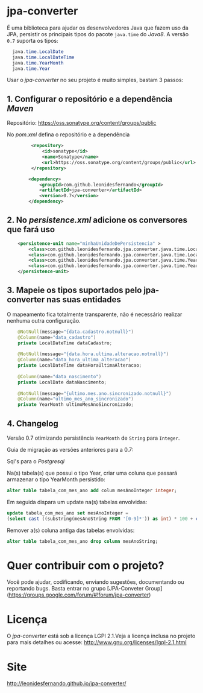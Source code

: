 # jpa-converter
É uma biblioteca para ajudar os desenvolvedores Java que fazem uso da JPA, persistir os principais tipos do pacote <code>java.time</code> do _Java8_.
A versão `0.7` suporta os tipos:

```java
  java.time.LocalDate
  java.time.LocalDateTime
  java.time.YearMonth
  java.time.Year
```

Usar o *jpa-converter* no seu projeto é muito simples, bastam 3 passos:

## 1. Configurar o repositório e a dependência *_Maven_*

Repositório: https://oss.sonatype.org/content/groups/public

No _pom.xml_ defina o repositório e a dependência

```xml
		 <repository>
			 <id>sonatype</id>
			 <name>Sonatype</name>
			 <url>https://oss.sonatype.org/content/groups/public</url>
		 </repository>
```
```xml
		<dependency>
			<groupId>com.github.leonidesfernando</groupId>
			<artifactId>jpa-converter</artifactId>
			<version>0.7</version>
		</dependency>
```


## 2. No *persistence.xml* adicione os conversores que fará uso

```xml
	<persistence-unit name="minhaUnidadeDePersistencia" >
		<class>com.github.leonidesfernando.jpa.converter.java.time.LocalDatePersistenceConverter</class>
		<class>com.github.leonidesfernando.jpa.converter.java.time.LocalDateTimePersistenceConverter</class>
		<class>com.github.leonidesfernando.jpa.converter.java.time.YearMonthPersistenceConverter</class>
		<class>com.github.leonidesfernando.jpa.converter.java.time.YearPersistenceConverter</class>
	</persistence-unit>
```


## 3. Mapeie os tipos suportados pelo jpa-converter nas suas entidades
O mapeamento fica totalmente transparente, não é necessário realizar nenhuma outra configuração.

```java
	@NotNull(message="{data.cadastro.notnull}")
	@Column(name="data_cadastro")
	private LocalDateTime dataCadastro;
	
	@NotNull(message="{data.hora.ultima.alteracao.notnull}")
	@Column(name="data_hora_ultima_alteracao")
	private LocalDateTime dataHoraUltimaAlteracao;
	
	@Column(name="data_nascimento")
	private LocalDate dataNascimento;
	
	@NotNull(message="{ultimo.mes.ano.sincronizado.notnull}")
	@Column(name="ultimo_mes_ano_sincronizado")
	private YearMonth ultimoMesAnoSincronizado;
```
## 4. Changelog
Versão 0.7 otimizando persistência `YearMonth` de `String` para `Integer`.

Guia de migração as versões anteriores para a 0.7:

Sql's para o _Postgresql_

Na(s) tabela(s) que possui o tipo Year, criar uma coluna que passará armazenar o tipo YearMonth persistido:
```sql
alter table tabela_com_mes_ano add colum mesAnoInteger integer;
```

Em seguida dispara um update na(s) tabelas envolvidas:
```sql
update tabela_com_mes_ano set mesAnoInteger = 
(select cast ((substring(mesAnoString FROM '[0-9]*')) as int) * 100 + cast(substring(mesAnoString FROM '..$') as int) from tabela_com_mes_ano);
```

Remover a(s) coluna antiga das tabelas envolvidas:
```sql
alter table tabela_com_mes_ano drop column mesAnoString;
```        
                                       
# Quer contribuir com o projeto?
Você pode ajudar, codificando, enviando sugestões, documentando ou reportando bugs.
Basta entrar no grupo [JPA-Conveter Group] (https://groups.google.com/forum/#!forum/jpa-converter)
	
# Licença
O *jpa-converter* está sob a licença LGPl 2.1.Veja a licença inclusa no projeto para mais detalhes ou acesse: http://www.gnu.org/licenses/lgpl-2.1.html

# Site
http://leonidesfernando.github.io/jpa-converter/
